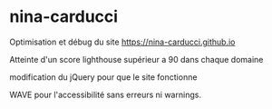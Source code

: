 # nina-carducci
Optimisation et débug du site https://nina-carducci.github.io

Atteinte d'un score lighthouse supérieur a 90 dans chaque domaine

modification du jQuery pour que le site fonctionne

WAVE pour l'accessibilité sans erreurs ni warnings.
